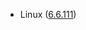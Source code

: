 - Linux ([6.6.111](https://git.kernel.org/pub/scm/linux/kernel/git/stable/linux.git/tag/?h=v6.6.111))
